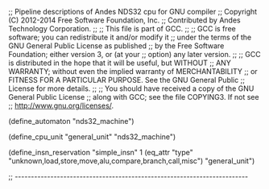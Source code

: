 ;; Pipeline descriptions of Andes NDS32 cpu for GNU compiler
;; Copyright (C) 2012-2014 Free Software Foundation, Inc.
;; Contributed by Andes Technology Corporation.
;;
;; This file is part of GCC.
;;
;; GCC is free software; you can redistribute it and/or modify it
;; under the terms of the GNU General Public License as published
;; by the Free Software Foundation; either version 3, or (at your
;; option) any later version.
;;
;; GCC is distributed in the hope that it will be useful, but WITHOUT
;; ANY WARRANTY; without even the implied warranty of MERCHANTABILITY
;; or FITNESS FOR A PARTICULAR PURPOSE.  See the GNU General Public
;; License for more details.
;;
;; You should have received a copy of the GNU General Public License
;; along with GCC; see the file COPYING3.  If not see
;; <http://www.gnu.org/licenses/>.

(define_automaton "nds32_machine")

(define_cpu_unit "general_unit" "nds32_machine")

(define_insn_reservation "simple_insn" 1
			 (eq_attr "type" "unknown,load,store,move,alu,compare,branch,call,misc")
			 "general_unit")

;; ------------------------------------------------------------------------
